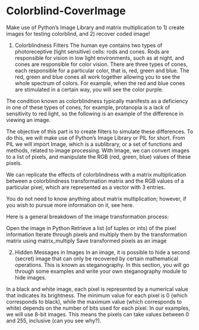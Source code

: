 # Colorblind-CoverImage
Make use of Python’s Image Library and matrix multiplication to 1) create images for testing colorblind, and 2) recover coded image!


1) Colorblindness Filters
The human eye contains two types of photoreceptive (light sensitive) cells: rods and cones. Rods are responsible for vision in low light environments, such as at night, and cones are responsible for color vision. There are three types of cones, each responsible for a particular color, that is, red, green and blue. The red, green and blue cones all work together allowing you to see the whole spectrum of colors. For example, when the red and blue cones are stimulated in a certain way, you will see the color purple.

The condition known as colorblindness typically manifests as a deficiency in one of these types of cones, for example, protanopia is a lack of sensitivity to red light, so the following is an example of the difference in viewing an image.

The objective of this part is to create filters to simulate these differences. To do this, we will make use of Python’s Image Library or PIL for short. From PIL we will import Image, which is a sublibrary, or a set of functions and methods, related to image processing. With Image, we can convert images to a list of pixels, and manipulate the RGB (red, green, blue) values of these pixels.

We can replicate the effects of colorblindness with a matrix multiplication between a colorblindness transformation matrix and the RGB values of a particular pixel, which are represented as a vector with 3 entries.

You do not need to know anything about matrix multiplication; however, if you wish to pursue more information on it, see here.

Here is a general breakdown of the image transformation process:

Open the image in Python
Retrieve a list (of tuples or ints) of the pixel information
Iterate through pixels and multiply them by the transformation matrix using matrix_multiply
Save transformed pixels as an image


2) Hidden Messages in Images
In an image, it is possible to hide a second (secret) image that can only be recovered by certain mathematical operations. This is known as steganography. In this section, you will go through some examples and write your own steganography module to hide images.

In a black and white image, each pixel is represented by a numerical value that indicates its brightness. The minimum value for each pixel is 0 (which corresponds to black), while the maximum value (which corresponds to white) depends on the number of bits used for each pixel. In our examples, we will use 8-bit images. This means the pixels can take values between 0 and 255, inclusive (can you see why?).
